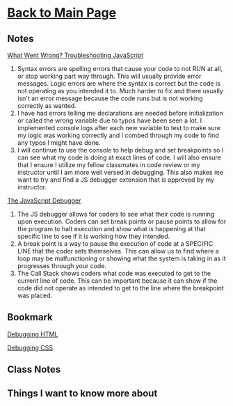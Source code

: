 # [Back to Main Page](https://reecerenninger.github.io/reading-notes/)

## Notes

[What Went Wrong? Troubleshooting JavaScript](https://developer.mozilla.org/en-US/docs/Learn/JavaScript/First_steps/What_went_wrong)

1. Syntax errors are spelling errors that cause your code to not RUN at all, or stop working part way through. This will usually provide error messages. Logic errors are where the syntax is correct but the code is not operating as you intended it to.  Much harder to fix and there usually isn't an error message because the code runs but is not working correctly as wanted.
2. I have had errors telling me declarations are needed before initialization or called the wrong variable due to typos have been seen a lot.  I implemented console logs after each new variable to test to make sure my logic was working correctly and I combed through my code to find any typos I might have done.
3. I will continue to use the console to help debug and set breakpoints so I can see what my code is doing at exact lines of code.  I will also ensure that I ensure I utilize my fellow classmates in code review or my instructor until I am more well versed in debugging.  This also makes me want to try and find a JS debugger extension that is approved by my instructor.

[The JavaScript Debugger](https://developer.mozilla.org/en-US/docs/Learn/Common_questions/What_are_browser_developer_tools#the_javascript_debugger)

1. The JS debugger allows for coders to see what their code is running upon execution.  Coders can set break points or pause points to allow for the program to halt execution and show what is happening at that specific line to see if it is working how they intended.
2. A break point is a way to pause the execution of code at a SPECIFIC LINE that the coder sets themselves.  This can allow us to find where a loop may be malfunctioning or showing what the system is taking in as it progresses through your code.
3. The Call Stack shows coders what code was executed to get to the current line of code.  This can be important because it can show if the code did not operate as intended to get to the line where the breakpoint was placed.

## Bookmark

[Debugging HTML](https://developer.mozilla.org/en-US/docs/Learn/HTML/Introduction_to_HTML/Debugging_HTML)

[Debugging CSS](https://developer.mozilla.org/en-US/docs/Learn/CSS/Building_blocks/Debugging_CSS)

## Class Notes

## Things I want to know more about
